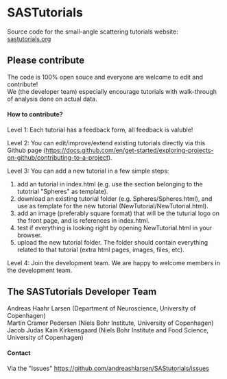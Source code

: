 # SASTutorials
Source code for the small-angle scattering tutorials website:
[sastutorials.org](http://sastutorials.org/) 

## Please contribute
The code is 100% open souce and everyone are welcome to edit and contribute!    
We (the developer team) especially encourage tutorials with walk-through of analysis done on actual data.   

#### How to contribute?
Level 1: Each tutorial has a feedback form, all feedback is valuble!    

Level 2: You can edit/improve/extend existing tutorials directly via this Github page (https://docs.github.com/en/get-started/exploring-projects-on-github/contributing-to-a-project).    

Level 3: You can  add a new tutorial in a few simple steps:    
1) add an tutorial in index.html (e.g. use the section belonging to the tutotrial "Spheres" as template).     
2) download an existing tutorial folder (e.g. Spheres/Spheres.html), and use as template for the new tutorial (NewTutorial/NewTutorial.html).        
3) add an image (preferably square format) that will be the tuturial logo on the front page, and is references in index.html. 
4) test if everything is looking right by opening NewTutorial.html in your browser.
5) upload the new tutorial folder. The folder should contain everything related to that tutorial (extra html pages, images, files, etc).

Level 4: Join the development team. We are happy to welcome members in the development team.    

## The SASTutorials Developer Team
Andreas Haahr Larsen (Department of Neuroscience, University of Copenhagen)    
Martin Cramer Pedersen (Niels Bohr Institute, University of Copenhagen)    
Jacob Judas Kain Kirkensgaard (Niels Bohr Institute and Food Science, University of Copenhagen)    

#### Contact
Via the "Issues" https://github.com/andreashlarsen/SAStutorials/issues 
